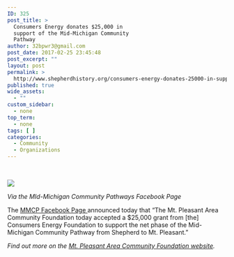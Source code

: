 ```yaml
---
ID: 325
post_title: >
  Consumers Energy donates $25,000 in
  support of the Mid-Michigan Community
  Pathway
author: 32bpwr3@gmail.com
post_date: 2017-02-25 23:45:48
post_excerpt: ""
layout: post
permalink: >
  http://www.shepherdhistory.org/consumers-energy-donates-25000-in-support-of-the-mid-michigan-community-pathway/
published: true
wide_assets:
  - ""
custom_sidebar:
  - none
top_term:
  - none
tags: [ ]
categories:
  - Community
  - Organizations
---
```

&nbsp;

<img class="wp-image-326" src="http://www.shepherdhistory.org/wp-content/uploads/2017/02/word-image.png" />

<em>Via the MId-Michigan Community Pathways Facebook Page</em>

The <a href="https://www.facebook.com/midmichpathways/posts/1585171831497131">MMCP Facebook Page </a>announced today that “The Mt. Pleasant Area Community Foundation today accepted a $25,000 grant from [the] Consumers Energy Foundation to support the net phase of the Mid-Michigan Community Pathway from Shepherd to Mt. Pleasant.”

<em>Find out more on the </em><a href="http://www.mpacf.org/news/2017/2/23/mpacf-awarded-grant-from-consumers-energy-foundation-in-support-of-shepherd-to-mt-pleasant-pathway"><em>Mt. Pleasant Area Community Foundation website</em></a><em>.</em>